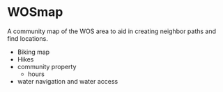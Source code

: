 # WOSmap
A community map of the WOS area to aid in creating neighbor paths and find locations.  

- Biking map
- Hikes
- community property
  - hours
- water navigation and water access
